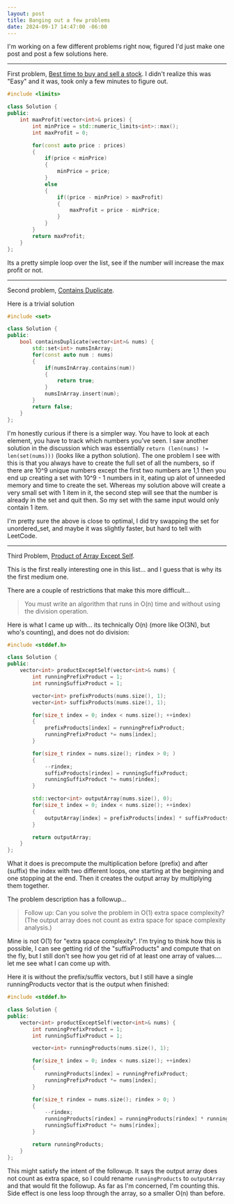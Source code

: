 ```yaml
---
layout: post
title: Banging out a few problems
date: 2024-09-17 14:47:00 -06:00
---
```


I'm working on a few different problems right now, figured I'd just make one post and post a few solutions here.

-----------------------------------------------

First problem, [Best time to buy and sell a stock](https://leetcode.com/problems/best-time-to-buy-and-sell-stock/).  I didn't realize this was "Easy" and it was, took only a few minutes to figure out.
```c++
#include <limits>

class Solution {
public:
    int maxProfit(vector<int>& prices) {
        int minPrice = std::numeric_limits<int>::max();
        int maxProfit = 0;

        for(const auto price : prices)
        {
            if(price < minPrice)
            {
                minPrice = price;
            }
            else
            {
                if((price - minPrice) > maxProfit)
                {
                    maxProfit = price - minPrice;
                }
            }
        }
        return maxProfit;
    }
};
```

Its a pretty simple loop over the list, see if the number will increase the max profit or not.

-----------------------------------------------

Second problem, [Contains Duplicate](https://leetcode.com/problems/contains-duplicate/).

Here is a trivial solution
```c++
#include <set>

class Solution {
public:
    bool containsDuplicate(vector<int>& nums) {
        std::set<int> numsInArray;
        for(const auto num : nums)
        {
            if(numsInArray.contains(num))
            {
                return true;
            }
            numsInArray.insert(num);
        }
        return false;
    }
};
```

I'm honestly curious if there is a simpler way.  You have to look at each element, you have to track which numbers you've seen.  I saw another solution in the discussion which was essentially `return (len(nums) != len(set(nums)))` (looks like a python solution).  The one problem I see with this is that you always have to create the full set of all the numbers, so if there are 10^9 unique numbers except the first two numbers are 1,1 then you end up creating a set with 10^9 - 1 numbers in it, eating up alot of unneeded memory and time to create the set.  Whereas my solution above will create a very small set with 1 item in it, the second step will see that the number is already in the set and quit then.  So my set with the same input would only contain 1 item.

I'm pretty sure the above is close to optimal, I did try swapping the set for unordered_set, and maybe it was slightly faster, but hard to tell with LeetCode.

-----------------------------------------------

Third Problem, [Product of Array Except Self](https://leetcode.com/problems/product-of-array-except-self).

This is the first really interesting one in this list... and I guess that is why its the first medium one.

There are a couple of restrictions that make this more difficult...
> You must write an algorithm that runs in O(n) time and without using the division operation.

Here is what I came up with... its technically O(n) (more like O(3N), but who's counting), and does not do division:
```c++
#include <stddef.h>

class Solution {
public:
    vector<int> productExceptSelf(vector<int>& nums) {
        int runningPrefixProduct = 1;
        int runningSuffixProduct = 1;

        vector<int> prefixProducts(nums.size(), 1);
        vector<int> suffixProducts(nums.size(), 1);

        for(size_t index = 0; index < nums.size(); ++index)
        {
            prefixProducts[index] = runningPrefixProduct;
            runningPrefixProduct *= nums[index];
        }

        for(size_t rindex = nums.size(); rindex > 0; )
        {
            --rindex;
            suffixProducts[rindex] = runningSuffixProduct;
            runningSuffixProduct *= nums[rindex];
        }

        std::vector<int> outputArray(nums.size(), 0);
        for(size_t index = 0; index < nums.size(); ++index)
        {
            outputArray[index] = prefixProducts[index] * suffixProducts[index];
        }

        return outputArray;
    }
};
```

What it does is precompute the multiplication before (prefix) and after (suffix) the index with two different loops, one starting at the beginning and one stopping at the end.  Then it creates the output array by multiplying them together.

The problem description has a followup...

>Follow up: Can you solve the problem in O(1) extra space complexity? (The output array does not count as extra space for space complexity analysis.)

Mine is not O(1) for "extra space complexity".  I'm trying to think how this is possible, I can see getting rid of the "suffixProducts" and compute that on the fly, but I still don't see how you get rid of at least one array of values.... let me see what I can come up with.

Here it is without the prefix/suffix vectors, but I still have a single runningProducts vector that is the output when finished:

```c++
#include <stddef.h>

class Solution {
public:
    vector<int> productExceptSelf(vector<int>& nums) {
        int runningPrefixProduct = 1;
        int runningSuffixProduct = 1;

        vector<int> runningProducts(nums.size(), 1);

        for(size_t index = 0; index < nums.size(); ++index)
        {
            runningProducts[index] = runningPrefixProduct;
            runningPrefixProduct *= nums[index];
        }

        for(size_t rindex = nums.size(); rindex > 0; )
        {
            --rindex;
            runningProducts[rindex] = runningProducts[rindex] * runningSuffixProduct;
            runningSuffixProduct *= nums[rindex];
        }

        return runningProducts;
    }
};
```

This might satisfy the intent of the followup.  It says the output array does not count as extra space, so I could rename `runningProducts` to `outputArray` and that would fit the followup.  As far as I'm concerned, I'm counting this.  Side effect is one less loop through the array, so a smaller O(n) than before.